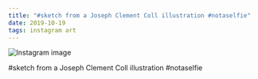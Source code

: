 ```yaml
---
title: "#sketch from a Joseph Clement Coll illustration #notaselfie"
date: 2019-10-19
tags: instagram art
---
```


![Instagram image](/media/74649529_530208150878725_3247519069216119390_n_18076817881136054.jpg)

#sketch from a Joseph Clement Coll illustration #notaselfie
